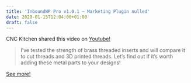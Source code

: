 ```yaml
---
title: 'InboundWP Pro v1.0.1 – Marketing Plugin nulled'
date: 2020-01-15T12:04:00+01:00
draft: false
---
```


CNC Kitchen shared this video on [Youtube!](https://www.youtube.com/watch?v=iR6OBlSzp7I)

> I’ve tested the strength of brass threaded inserts and will compare it to cut threads and 3D printed threads. Let’s find out if it’s worth adding these metal parts to your designs!

[See more!](https://www.youtube.com/watch?v=iR6OBlSzp7I)